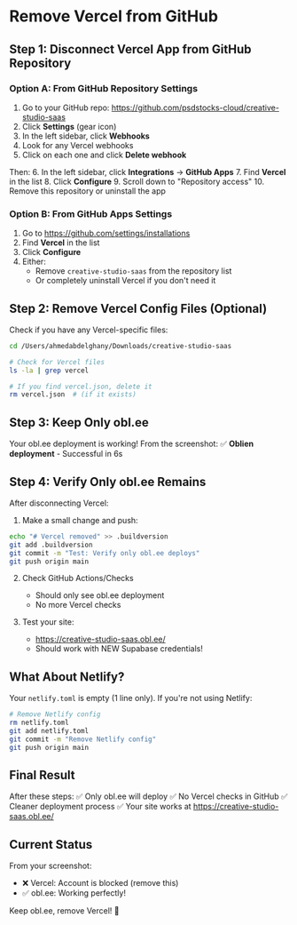 # Remove Vercel from GitHub

## Step 1: Disconnect Vercel App from GitHub Repository

### Option A: From GitHub Repository Settings

1. Go to your GitHub repo: https://github.com/psdstocks-cloud/creative-studio-saas
2. Click **Settings** (gear icon)
3. In the left sidebar, click **Webhooks**
4. Look for any Vercel webhooks
5. Click on each one and click **Delete webhook**

Then:
6. In the left sidebar, click **Integrations** → **GitHub Apps**
7. Find **Vercel** in the list
8. Click **Configure**
9. Scroll down to "Repository access"
10. Remove this repository or uninstall the app

### Option B: From GitHub Apps Settings

1. Go to https://github.com/settings/installations
2. Find **Vercel** in the list
3. Click **Configure**
4. Either:
   - Remove `creative-studio-saas` from the repository list
   - Or completely uninstall Vercel if you don't need it

## Step 2: Remove Vercel Config Files (Optional)

Check if you have any Vercel-specific files:

```bash
cd /Users/ahmedabdelghany/Downloads/creative-studio-saas

# Check for Vercel files
ls -la | grep vercel

# If you find vercel.json, delete it
rm vercel.json  # (if it exists)
```

## Step 3: Keep Only obl.ee

Your obl.ee deployment is working! From the screenshot:
✅ **Oblien deployment** - Successful in 6s

## Step 4: Verify Only obl.ee Remains

After disconnecting Vercel:

1. Make a small change and push:
```bash
echo "# Vercel removed" >> .buildversion
git add .buildversion
git commit -m "Test: Verify only obl.ee deploys"
git push origin main
```

2. Check GitHub Actions/Checks
   - Should only see obl.ee deployment
   - No more Vercel checks

3. Test your site:
   - https://creative-studio-saas.obl.ee/
   - Should work with NEW Supabase credentials!

## What About Netlify?

Your `netlify.toml` is empty (1 line only). If you're not using Netlify:

```bash
# Remove Netlify config
rm netlify.toml
git add netlify.toml
git commit -m "Remove Netlify config"
git push origin main
```

## Final Result

After these steps:
✅ Only obl.ee will deploy
✅ No Vercel checks in GitHub
✅ Cleaner deployment process
✅ Your site works at https://creative-studio-saas.obl.ee/

## Current Status

From your screenshot:
- ❌ Vercel: Account is blocked (remove this)
- ✅ obl.ee: Working perfectly!

Keep obl.ee, remove Vercel! 🚀
